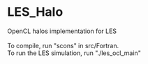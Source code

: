 # LES_Halo
OpenCL halos implementation for LES
<br /><br />
To compile, run "scons" in src/Fortran.
<br />
To run the LES simulation, run "./les_ocl_main"

